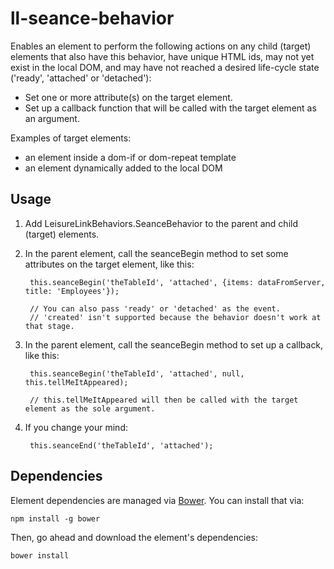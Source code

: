 # ll-seance-behavior

Enables an element to perform the following actions on any child (target) elements that also have this behavior, have unique HTML ids, may not yet exist in the local DOM, and may have not reached a desired life-cycle state ('ready', 'attached' or 'detached'):

- Set one or more attribute(s) on the target element.
- Set up a callback function that will be called with the target element as an argument.

Examples of target elements:

- an element inside a dom-if or dom-repeat template
- an element dynamically added to the local DOM

## Usage

1. Add LeisureLinkBehaviors.SeanceBehavior to the parent and child (target) elements.
1. In the parent element, call the seanceBegin method to set some attributes on the target element, like this:
          
        this.seanceBegin('theTableId', 'attached', {items: dataFromServer, title: 'Employees'});
        
        // You can also pass 'ready' or 'detached' as the event.
        // 'created' isn't supported because the behavior doesn't work at that stage.
        
1. In the parent element, call the seanceBegin method to set up a callback, like this:
        
        this.seanceBegin('theTableId', 'attached', null, this.tellMeItAppeared);
        
        // this.tellMeItAppeared will then be called with the target element as the sole argument.
        
1. If you change your mind:

        this.seanceEnd('theTableId', 'attached');

## Dependencies

Element dependencies are managed via [Bower](http://bower.io/). You can install that via:

    npm install -g bower

Then, go ahead and download the element's dependencies:

    bower install
